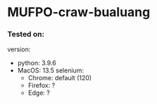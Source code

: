 # MUFPO-craw-bualuang

### Tested on:
version:
- python: 3.9.6
- MacOS: 13.5
selenium:
  - Chrome: default (120)
  - Firefox: ?
  - Edge: ?
